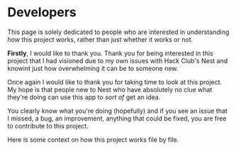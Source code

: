 # Developers

This page is solely dedicated to people who are interested in understanding *how* this project works, rather than just whether it works or not.

**Firstly**, I would like to thank you. Thank you for being interested in this project that I had visioned due to my own issues with Hack Club's Nest and knowint just how overwhelming it can be to someone new.

Once again I would like to thank you for taking time to look at this project. My hope is that people new to Nest who have absolutely no clue what they're doing can use this app to *sort of* get an idea.

You clearly know what you're doing (hopefully) and if you see an issue that I missed, a bug, an improvement, anything that could be fixed, you are free to contribute to this project.

Here is some context on how this project works file by file.